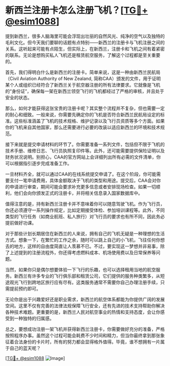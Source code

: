 # 新西兰注册卡怎么注册飞机？[[TG💪+ @esim1088](https://t.me/s/esim1088)]

提到新西兰，很多人脑海里可能会浮现出壮丽的自然风光、纯净的空气以及独特的毛利文化。但今天我们要聊的话题有点特别——新西兰的注册卡与飞机注册之间的关系。这听起来可能有点陌生，但实际上，在新西兰，注册卡和飞机之间有着紧密的联系。无论是想购买私人飞机还是租赁航空服务，了解这个过程都是至关重要的。

首先，我们得明白什么是新西兰的注册卡。简单来说，这是一种由新西兰民航局（Civil Aviation Authority of New Zealand, 简称CAA）颁发的文件，用于证明某个人或组织已经符合了新西兰关于航空器注册的所有法律要求。它就像是飞机的“身份证”，确保每一架在新西兰领空飞行的飞机都经过了严格的审核，并且处于安全的状态。

那么，如何才能获得这张宝贵的注册卡呢？其实整个流程并不复杂，但也需要一定的耐心和细致。一般来说，你需要先确定你的飞机是否符合新西兰民航局设定的标准。这些标准涵盖了飞机的技术规格、维护记录以及飞行员资质等多个方面。如果你的飞机来自其他国家，那么还需要进行必要的改装以适应新西兰的环境和技术规范。

接下来就是提交申请材料的环节了。你需要准备一系列文件，包括但不限于飞机的技术手册、维修日志、飞行员执照复印件等。此外，还可能需要提供保险证明以及财务状况说明。别担心，CAA的官方网站上会详细列出所有必需的文件清单，你可以根据指引逐步完成准备工作。

一旦材料齐全，就可以通过CAA的在线系统提交申请了。在这个阶段，你可能需要支付一笔申请费用，具体金额取决于飞机的类型和用途。提交后，CAA会对你的申请进行审查，期间可能会要求补充更多信息或者安排现场检查。如果一切顺利，他们会向你颁发正式的注册卡，并将相关信息录入国家数据库中。

值得注意的是，持有新西兰注册卡并不意味着你可以随意驾驶飞机。作为飞行员，你还必须遵守一系列操作规定，比如定期接受体检、参加培训课程等。此外，不同类型的飞行任务（如商业航班、私人旅行）对飞行员的要求也有所不同，因此务必提前做好功课。

对于那些计划长期居住在新西兰的人来说，拥有自己的飞机无疑是一种理想的生活方式。想象一下，在繁忙的工作之余，随时可以跳上自己的小飞机，飞往任何你想去的地方，这样的自由度简直让人羡慕不已。不过，要实现这一梦想并非易事，除了上述提到的注册流程外，你还得考虑燃料成本、机场使用费以及日常保养等问题。

当然，如果你只是偶尔想要体验一下飞行的乐趣，也可以选择租用当地的航空服务。新西兰有许多专业的飞行俱乐部和租赁公司，它们提供的服务种类繁多，从短途观光飞行到跨地区旅行应有尽有。这类服务通常不需要你自己办理注册手续，只需提前预约即可。

无论你是出于兴趣爱好还是职业需求，新西兰的航空体系都能为你提供广阔的发展空间。这里不仅有完善的法律法规保障飞行安全，还有先进的技术支持帮助你解决各种技术难题。更重要的是，新西兰人民对航空事业的热情和支持态度，会让你感受到一种独特的归属感。

总之，要想成功注册一架飞机并获得新西兰注册卡，你需要做好充分的准备，严格按照程序办事。虽然这个过程可能会耗费不少时间和精力，但当你最终拿到那张象征着合法身份的卡片时，所有的努力都会显得格外值得。毕竟，谁不想拥有一片属于自己的蓝天呢？

[[TG💪+ @esim1088](https://t.me/s/esim1088) ![Image](https://i.postimg.cc/4NQfJmqS/Snipaste-2025-05-13-00-14-12.png)]